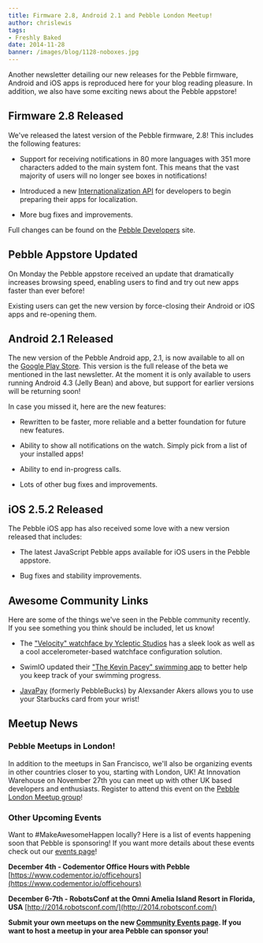 ```yaml
---
title: Firmware 2.8, Android 2.1 and Pebble London Meetup!
author: chrislewis
tags:
- Freshly Baked
date: 2014-11-28
banner: /images/blog/1128-noboxes.jpg
---
```


Another newsletter detailing our new releases for the Pebble firmware, Android
and iOS apps is reproduced here for your blog reading pleasure. In addition, we 
also have some exciting news about the Pebble appstore!




## Firmware 2.8 Released

We've released the latest version of the Pebble firmware, 2.8! This includes the
following features:

* Support for receiving notifications in 80 more languages with 351 more
  characters added to the main system font. This means that the vast majority of
  users will no longer see boxes in notifications!

* Introduced a new 
  [Internationalization API](``Internationalization``) for 
  developers to begin preparing their apps for localization.

* More bug fixes and improvements.

Full changes can be found on the [Pebble Developers](/sdk/changelogs/2.8/) site.

## Pebble Appstore Updated

On Monday the Pebble appstore received an update that dramatically increases
browsing speed, enabling users to find and try out new apps faster than ever
before!

Existing users can get the new version by force-closing their Android or iOS
apps and re-opening them.

## Android 2.1 Released

The new version of the Pebble Android app, 2.1, is now available to all on the
[Google Play Store](https://play.google.com/store/apps/details?id=com.getpebble.android). 
This version is the full release of the beta we mentioned in the last
newsletter. At the moment it is only available to users running Android 4.3
(Jelly Bean) and above, but support for earlier versions will be returning soon!

In case you missed it, here are the new features:

* Rewritten to be faster, more reliable and a better foundation for future new
  features.

* Ability to show all notifications on the watch. Simply pick from a list of
  your installed apps!

* Ability to end in-progress calls. 

* Lots of other bug fixes and improvements.

## iOS 2.5.2 Released

The Pebble iOS app has also received some love with a new version released that
includes: 

* The latest JavaScript Pebble apps available for iOS users in the
  Pebble appstore. 

* Bug fixes and stability improvements.

## Awesome Community Links

Here are some of the things we've seen in the Pebble community recently. If you
see something you think should be included, let us know!

* The 
  ["Velocity" watchface by Ycleptic Studios](https://apps.getpebble.com/applications/546b75b8bef790baf90000bb) 
  has a sleek look as well as a cool accelerometer-based watchface configuration
  solution.

* SwimIO updated their 
  ["The Kevin Pacey" swimming app](https://apps.getpebble.com/applications/536d0c4dbcec8f825000026e) 
  to better help you keep track of your swimming progress.

* [JavaPay](https://apps.getpebble.com/applications/54527bf9d692a12cfa000081) 
  (formerly PebbleBucks) by Alexsander Akers allows you to use your Starbucks
  card from your wrist!

## Meetup News

### Pebble Meetups in London!

In addition to the meetups in San Francisco, we'll also be organizing events in
other countries closer to you, starting with London, UK! At Innovation Warehouse
on November 27th you can meet up with other UK based developers and enthusiasts.
Register to attend this event on the 
[Pebble London Meetup group](http://www.meetup.com/PebbleLDN/)!

### Other Upcoming Events

Want to #MakeAwesomeHappen locally? Here is a list of events happening soon that
Pebble is sponsoring! If you want more details about these events check out our
[events page](/community/events/)!

**December 4th - Codementor Office Hours with Pebble**
[https://www.codementor.io/officehours](https://www.codementor.io/officehours)

**December 6-7th - RobotsConf at the Omni Amelia Island Resort in Florida, USA**
[http://2014.robotsconf.com/](http://2014.robotsconf.com/)

**Submit your own meetups on the new 
[Community Events page](/community/events/). 
If you want to host a meetup in your area Pebble can sponsor you!**
